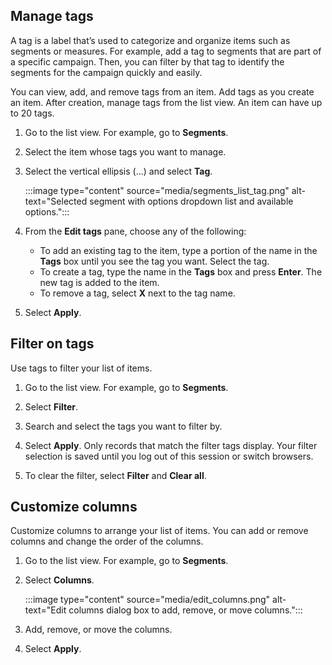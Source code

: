 ## Manage tags

A tag is a label that’s used to categorize and organize items such as segments or measures. For example, add a tag to segments that are part of a specific campaign. Then, you can filter by that tag to identify the segments for the campaign quickly and easily.

You can view, add, and remove tags from an item. Add tags as you create an item. After creation, manage tags from the list view. An item can have up to 20 tags.

1. Go to the list view. For example, go to **Segments**.

1. Select the item whose tags you want to manage.

1. Select the vertical ellipsis (…) and select **Tag**.

   :::image type="content" source="media/segments_list_tag.png" alt-text="Selected segment with options dropdown list and available options.":::

1. From the **Edit tags** pane, choose any of the following:

   - To add an existing tag to the item, type a portion of the name in the **Tags** box until you see the tag you want. Select the tag.
   - To create a tag, type the name in the **Tags** box and press **Enter**. The new tag is added to the item.
   - To remove a tag, select **X** next to the tag name.

1. Select **Apply**.

## Filter on tags

Use tags to filter your list of items.

1. Go to the list view. For example, go to **Segments**.

1. Select **Filter**.

1. Search and select the tags you want to filter by.

1. Select **Apply**. Only records that match the filter tags display. Your filter selection is saved until you log out of this session or switch browsers.

1. To clear the filter, select **Filter** and **Clear all**.

## Customize columns

Customize columns to arrange your list of items. You can add or remove columns and change the order of the columns.

1. Go to the list view. For example, go to **Segments**.

1. Select **Columns**.

   :::image type="content" source="media/edit_columns.png" alt-text="Edit columns dialog box to add, remove, or move columns.":::

1. Add, remove, or move the columns.

1. Select **Apply**.
